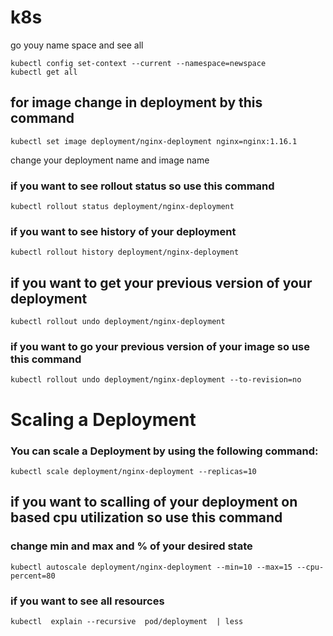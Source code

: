 # k8s
go youy name space and see all 
```
kubectl config set-context --current --namespace=newspace
kubectl get all
```

## for image change in deployment by this command 
```
kubectl set image deployment/nginx-deployment nginx=nginx:1.16.1
```
change your deployment name and image name 
### if you want to see rollout status so use this command
```
kubectl rollout status deployment/nginx-deployment
```

### if you want to see history of your deployment 
```
kubectl rollout history deployment/nginx-deployment
```


## if you want to get your previous version of your deployment 
```
kubectl rollout undo deployment/nginx-deployment
```

### if you want to go your previous version of your image so use this command 
```
kubectl rollout undo deployment/nginx-deployment --to-revision=no
```

# Scaling a Deployment
### You can scale a Deployment by using the following command:
```
kubectl scale deployment/nginx-deployment --replicas=10
```
## if you want to scalling of your deployment on based cpu utilization so use this command 
### change min and max and % of your desired state
```
kubectl autoscale deployment/nginx-deployment --min=10 --max=15 --cpu-percent=80
```

### if you want to see all resources
```
kubectl  explain --recursive  pod/deployment  | less
```

